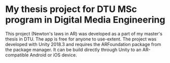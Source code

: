 # My thesis project for DTU MSc program in Digital Media Engineering
This project (Newton's laws in AR) was developed as a part of my master's thesis in DTU. The app is free for anyone to use-extent.
The project was developed with Unity 2018.3 and requires the ARFoundation package from the package manager.
It can be build directly through Unity to an AR-compatible Android or iOS device.
